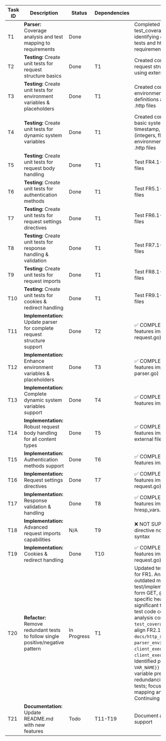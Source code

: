 | Task ID | Description                                                                 | Status | Dependencies | Notes                                                                                                |
|---------|-----------------------------------------------------------------------------|--------|--------------|------------------------------------------------------------------------------------------------------|
| T1      | **Parser:** Coverage analysis and test mapping to requirements           | Done   |              | Completed analysis in test_coverage_mapping.md identifying gaps between existing tests and http_syntax.md requirements |
| T2      | **Testing:** Create unit tests for request structure basics             | Done   | T1           | Created comprehensive tests for request structure basics (FR1.1-1.8) using external .http files     |
| T3      | **Testing:** Create unit tests for environment variables & placeholders  | Done   | T1           | Created comprehensive tests for environment variables, variable definitions and scoping using external .http files |
| T4      | **Testing:** Create unit tests for dynamic system variables             | Done   | T1           | Created comprehensive tests for basic system variables (UUID, timestamp, datetime), random values (integers, floats, strings) and environment access using external .http files |
| T5      | **Testing:** Create unit tests for request body handling                | Done | T1           | Test FR4.1-4.5 using external .http files                                                          |
| T6      | **Testing:** Create unit tests for authentication methods               | Done | T1           | Test FR5.1-5.3 using external .http files                                                          |
| T7      | **Testing:** Create unit tests for request settings directives          | Done | T1           | Test FR6.1-6.2 using external .http files                                                          |
| T8      | **Testing:** Create unit tests for response handling & validation       | Done   | T1           | Test FR7.1-7.3 using external .http files                                                          |
| T9      | **Testing:** Create unit tests for request imports                      | Done   | T1           | Test FR8.1-8.3 using external .http files                                                          |
| T10     | **Testing:** Create unit tests for cookies & redirect handling          | Done   | T1           | Test FR9.1-9.2 using external .http files                                                          |
| T11     | **Implementation:** Update parser for complete request structure support | Done   | T2           | ✅ COMPLETED: All FR1.1-1.8 features implemented (parser.go, request.go)                           |
| T12     | **Implementation:** Enhance environment variables & placeholders        | Done   | T3           | ✅ COMPLETED: All FR2.1-2.4 features implemented (variables.go, parser.go)                         |
| T13     | **Implementation:** Complete dynamic system variables support           | Done   | T4           | ✅ COMPLETED: All FR3.1-3.3 features implemented (variables.go)                                     |
| T14     | **Implementation:** Robust request body handling for all content types  | Done   | T5           | ✅ COMPLETED: All FR4.1-4.9 features implemented including external files (parser.go, client.go)   |
| T15     | **Implementation:** Authentication methods support                      | Done   | T6           | ✅ COMPLETED: All FR5.1-5.4 features implemented (parser.go)                                        |
| T16     | **Implementation:** Request settings directives                         | Done   | T7           | ✅ COMPLETED: All FR6.1-6.4 features implemented (parser.go, request.go)                           |
| T17     | **Implementation:** Response validation & handling                      | Done   | T8           | ✅ COMPLETED: All FR7.1-7.6 features implemented (validator.go, hresp_vars.go)                     |
| T18     | **Implementation:** Advanced request imports capabilities               | N/A    | T9           | ❌ NOT SUPPORTED: @import directive not part of documented syntax                                   |
| T19     | **Implementation:** Cookies & redirect handling                         | Done   | T10          | ✅ COMPLETED: All FR9.1-9.3 features implemented (client.go, request.go)                           |
| T20     | **Refactor:** Remove redundant tests to follow single positive/negative pattern | In Progress | T1       | Updated test_coverage_mapping.md for FR1. Analysis of FR1 revealed outdated mapping and several test/implementation gaps (e.g., short-form GET, @name directive testing, specific header scenarios) rather than significant test redundancies. Minimal test code consolidation for FR1. FR2 analysis complete: `test_coverage_mapping.md` updated to align FR2.1-FR2.5 requirements with `docs/http_syntax.md` and map to `parser_environment_vars_test.go`, `client_execute_vars_test.go`, and `client_execute_inplace_vars_test.go`. Identified partial coverage for `{{$env VAR_NAME}}` syntax and comprehensive variable precedence. No major redundancies found in existing FR2 tests; focus remains on accurate mapping and gap identification. Continuing analysis for FR3. |
| T21     | **Documentation:** Update README.md with new features                   | Todo   | T11-T19      | Document all new features and syntax support                                                       |

















